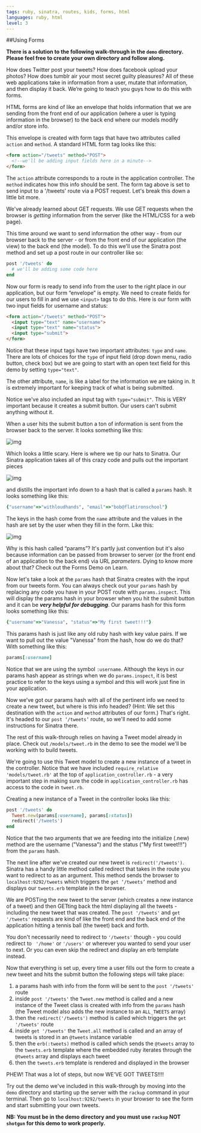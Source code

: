 ```yaml
---
tags: ruby, sinatra, routes, kids, forms, html
languages: ruby, html
level: 3
---
```


##Using Forms

**There is a solution to the following walk-through in the `demo` directory. Please feel free to create your own directory and follow along.**

How does Twitter post your tweets? How does facebook upload your photos? How does tumblr air your most secret guilty pleasures? All of these web applications take in information from a user, mutate that information, and then display it back. We’re going to teach you guys how to do this with forms.

HTML forms are kind of like an envelope that holds information that we are sending from the front end of our application (where a user is typing information in the browser) to the back end where our models modify and/or store info. 

This envelope is created with form tags that have two attributes called `action` and `method`. A standard HTML form tag looks like this:

```html
<form action="/tweets" method="POST">
  <!--we'll be adding input fields here in a minute-->
</form>
```

The `action` attribute corresponds to a route in the application controller. The `method` indicates how this info should be sent. The form tag above is set to send input to a '/tweets' route via a POST request. Let's break this down a little bit more.

We've already learned about GET requests. We use GET requests when the browser is *getting* information from the server (like the HTML/CSS for a web page). 

This time around we want to send information the other way - from our browser back to the server - or from the front end of our application (the view) to the back end (the model). To do this we'll use the Sinatra post method and set up a post route in our controller like so:

```ruby
post '/tweets' do
  # we'll be adding some code here
end
```

Now our form is ready to send info from the user to the right place in our application, but our form “envelope” is empty. We need to create fields for our users to fill in and we use `<input>` tags to do this. Here is our form with two input fields for username and status:

```html
<form action="/tweets" method="POST">
  <input type="text" name="username">
  <input type="text" name="status">
  <input type="submit">
</form>
```
Notice that these input tags have two important attributes: `type` and `name`. There are lots of choices for the `type` of input field (drop down menu, radio button, check box) but we are going to start with an open text field for this demo by setting `type="text"`. 

The other attribute, `name`, is like a label for the information we are taking in. It is extremely important for keeping track of what is being submitted.

Notice we've also included an input tag with `type="submit"`. This is VERY important because it creates a submit button. Our users can't submit anything without it.

When a user hits the submit button a ton of information is sent from the browser back to the server. It looks something like this:

![img](https://dl.dropboxusercontent.com/u/3026743/form-data.jpg)

Which looks a little scary. Here is where we tip our hats to Sinatra. Our Sinatra application takes all of this crazy code and pulls out the important pieces

![img](https://dl.dropboxusercontent.com/u/3026743/form-data-highlighted.jpg)

and distills the important info down to a hash that is called a `params` hash. It looks something like this:

```ruby
{"username"=>"withloudhands", "email"=>"bob@flatironschool"}
```

The keys in the hash come from the `name` attribute and the values in the hash are set by the user when they fill in the form. Like this:

![img](https://dl.dropboxusercontent.com/u/3026743/params.hash.jpg)

Why is this hash called “params”? It's partly just convention but it's also because information can be passed from browser to server (or the front end of an application to the back end) via URL *parameters*. Dying to know more about that? Check out the Forms Demo on Learn. 

Now let's take a look at the `params` hash that Sinatra creates with the input from our tweets form. You can always check out your `params` hash by replacing any code you have in your POST route with `params.inspect`. This will display the params hash in your browser when you hit the submit button and it can be **_very helpful for debugging_**. Our params hash for this form looks something like this:

```ruby
{"username"=>"Vanessa", "status"=>"My first tweet!!!"}
```

This params hash is just like any old ruby hash with key value pairs. If we want to pull out the value "Vanessa" from the hash, how do we do that? With something like this:

```ruby
params[:username]
```

Notice that we are using the symbol `:username`. Although the keys in our params hash appear as strings when we do `params.inspect`, it is best practice to refer to the keys using a symbol and this will work just fine in your application.

Now we’ve got our params hash with all of the pertinent info we need to create a new tweet, but where is this info headed? (Hint: We set this destination with the `action` and `method` attributes of our form.) That's right. It's headed to our `post ‘/tweets’` route, so we'll need to add some instructions for Sinatra there.

The rest of this walk-through relies on having a Tweet model already in place. Check out `/models/tweet.rb` in the demo to see the model we'll be working with to build tweets. 

We're going to use this Tweet model to create a new instance of a tweet in the controller. Notice that we have included `require_relative 'models/tweet.rb'` at the top of `application_controller.rb` - a very important step in making sure the code in `application_controller.rb` has access to the code in `tweet.rb`. 

Creating a new instance of a Tweet in the controller looks like this:

```ruby
post '/tweets' do
  Tweet.new(params[:username], params[:status])
  redirect('/tweets')
end
```

Notice that the two arguments that we are feeding into the initialize (.new) method are the username ("Vanessa") and the status ("My first tweet!!!") from the `params` hash. 

The next line after we've created our new tweet is `redirect('/tweets')`. Sinatra has a handy little method called redirect that takes in the route you want to redirect to as an argument.  This method sends the browser to `localhost:9292/tweets` which triggers the `get ‘/tweets’` method and displays our `tweets.erb` template in the browser. 

We are POSTing the new tweet to the server (which creates a new instance of a tweet) and then GETting back the html displaying all the tweets - including the new tweet that was created. The `post '/tweets'` and `get '/tweets'` requests are kind of like the front end and the back end of the application hitting a tennis ball (the tweet) back and forth. 

You don't necessarily need to redirect to `'/tweets'` though - you could redirect to ` '/home'` or `'/users'` or wherever you wanted to send your user to next. Or you can even skip the redirect and display an erb template instead.

Now that everything is set up, every time a user fills out the form to create a new tweet and hits the submit button the following steps will take place:

1. a params hash with info from the form will be sent to the `post '/tweets'` route
2. inside `post '/tweets'` the `Tweet.new` method is called and a new instance of the Tweet class is created with info from the `params` hash (the Tweet model also adds the new instance to an `ALL_TWEETS` array)
4. then the `redirect('/tweets')` method is called which triggers the `get '/tweets'` route
5. inside `get '/tweets'` the `Tweet.all` method is called and an array of tweets is stored in an `@tweets` instance variable
6. then the `erb(:tweets)` method is called which sends the `@tweets` array to the `tweets.erb` template where the embedded ruby iterates through the `@tweets` array and displays each tweet
7. then the `tweets.erb` template is rendered and displayed in the browser

PHEW! That was a lot of steps, but now WE’VE GOT TWEETS!!!!

Try out the demo we've included in this walk-through by moving into the `demo` directory and starting up the server with the `rackup` command in your terminal. Then go to `localhost:9292/tweets` in your browser to see the form and start submitting your own tweets. 

**NB: You must be in the demo directory and you must use `rackup` NOT `shotgun` for this demo to work properly.** 

